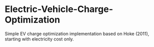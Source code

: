 # Electric-Vehicle-Charge-Optimization
Simple EV charge optimization implementation based on Hoke (2011), starting with electricity cost only.

